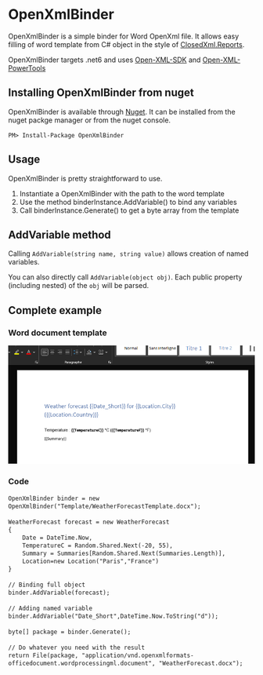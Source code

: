 # OpenXmlBinder

OpenXmlBinder is a simple binder for Word OpenXml file. It allows easy filling of word template from C# object in the style of [ClosedXml.Reports](https://github.com/ClosedXML/ClosedXML.Report).

OpenXmlBinder targets .net6 and uses [Open-XML-SDK](https://github.com/OfficeDev/Open-XML-SDK) and [Open-XML-PowerTools](https://github.com/OfficeDev/Open-Xml-PowerTools) 

## Installing OpenXmlBinder from nuget

OpenXmlBinder is available through [Nuget](https://www.nuget.org/packages/OpenXmlBinder/). It can be installed from the nuget packge manager or from the nuget console.

```
PM> Install-Package OpenXmlBinder
```

## Usage

OpenXmlBinder is pretty straightforward to use. 

1. Instantiate a OpenXmlBinder with the path to the word template
2. Use the method binderInstance.AddVariable() to bind any variables
3. Call binderInstance.Generate() to get a byte array from the template


## AddVariable method

Calling `AddVariable(string name, string value)` allows creation of named variables.

You can also directly call `AddVariable(object obj)`. Each public property (including nested) of the `obj` will be parsed.

## Complete example

### Word document template

![Word template sample](OpenXmlBinder/Assets/WordSample.png)

### Code 

```
OpenXmlBinder binder = new OpenXmlBinder("Template/WeatherForecastTemplate.docx");

WeatherForecast forecast = new WeatherForecast
{
    Date = DateTime.Now,
    TemperatureC = Random.Shared.Next(-20, 55),
    Summary = Summaries[Random.Shared.Next(Summaries.Length)],
    Location=new Location("Paris","France")
}

// Binding full object
binder.AddVariable(forecast);

// Adding named variable
binder.AddVariable("Date_Short",DateTime.Now.ToString("d"));

byte[] package = binder.Generate();

// Do whatever you need with the result
return File(package, "application/vnd.openxmlformats-officedocument.wordprocessingml.document", "WeatherForecast.docx");
```
